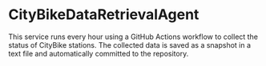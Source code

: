 # CityBikeDataRetrievalAgent

This service runs every hour using a GitHub Actions workflow to collect the status of CityBike stations. The collected 
data is saved as a snapshot in a text file and automatically committed to the repository.
